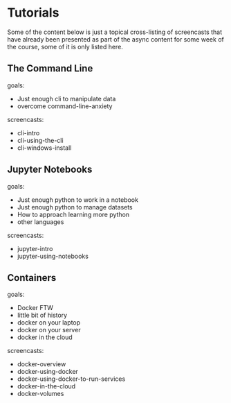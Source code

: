 # Tutorials

Some of the content below is just a topical cross-listing of screencasts that
have already been presented as part of the async content for some week of the
course, some of it is only listed here.

## The Command Line

goals:

- Just enough cli to manipulate data
- overcome command-line-anxiety

screencasts:

- cli-intro
- cli-using-the-cli
- cli-windows-install


## Jupyter Notebooks

goals:

- Just enough python to work in a notebook
- Just enough python to manage datasets
- How to approach learning more python
- other languages

screencasts:

- jupyter-intro
- jupyter-using-notebooks


## Containers

goals:

- Docker FTW
- little bit of history
- docker on your laptop
- docker on your server
- docker in the cloud

screencasts:

- docker-overview
- docker-using-docker
- docker-using-docker-to-run-services
- docker-in-the-cloud
- docker-volumes

